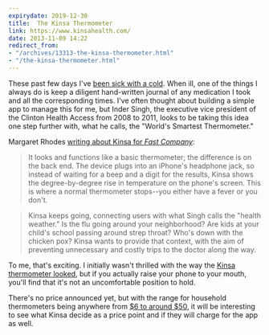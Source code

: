 ```yaml
---
expirydate: 2019-12-30
title:  The Kinsa Thermometer
link: https://www.kinsahealth.com/
date: 2013-11-09 14:22
redirect_from:
- "/archives/13313-the-kinsa-thermometer.html"
- "/the-kinsa-thermometer.html"
---
```



These past few days I've [been sick with a cold](https://twitter.com/kyledregercom/status/398851532848132096). When ill, one of the things I always do is keep a diligent hand-written journal of any medication I took and all the corresponding times. I've often thought about building a simple app to manage this for me, but Inder Singh, the executive vice president of the Clinton Health Access from 2008 to 2011, looks to be taking this idea one step further with, what he calls, the "World's Smartest Thermometer."

Margaret Rhodes [writing about Kinsa for _Fast Company_](http://www.fastcodesign.com/3020201/innovation-by-design/this-tech-enabled-thermometer-tracks-more-than-just-a-fever):

> It looks and functions like a basic thermometer; the difference is on the back end. The device plugs into an iPhone's headphone jack, so instead of waiting for a beep and a digit for the results, Kinsa shows the degree-by-degree rise in temperature on the phone's screen. This is where a normal thermometer stops--you either have a fever or you don't.

>

> Kinsa keeps going, connecting users with what Singh calls the "health weather." Is the flu going around your neighborhood? Are kids at your child's school passing around strep throat? Who's down with the chicken pox? Kinsa wants to provide that context, with the aim of preventing unnecessary and costly trips to the doctor along the way.

To me, that's exciting. I initially wasn't thrilled with the way the [Kinsa thermometer looked](http://c.fastcompany.net/multisite_files/fastcompany/imagecache/inline-large/inline/2013/10/3020201-inline-th-pkg-520fuc.png), but if you actually raise your phone to your mouth, you'll find that it's not an uncomfortable position to hold.

There's no price announced yet, but with the range for household thermometers being anywhere from [$6 to around $50](http://www.amazon.com/b?ie=UTF8&node=3764261), it will be interesting to see what Kinsa decide as a price point and if they will charge for the app as well.
